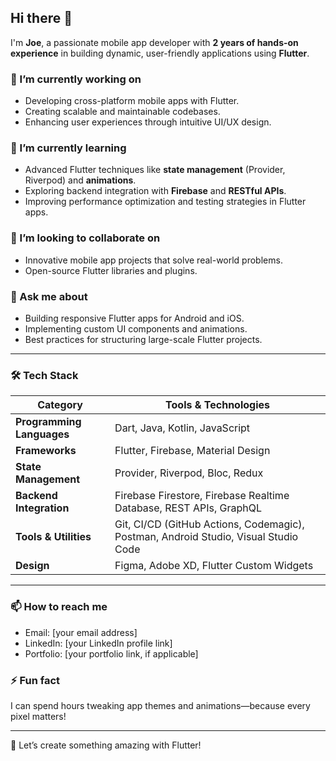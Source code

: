 ## Hi there 👋

I'm **Joe**, a passionate mobile app developer with **2 years of hands-on experience** in building dynamic, user-friendly applications using **Flutter**.

### 🔭 I’m currently working on
- Developing cross-platform mobile apps with Flutter.
- Creating scalable and maintainable codebases.
- Enhancing user experiences through intuitive UI/UX design.

### 🌱 I’m currently learning
- Advanced Flutter techniques like **state management** (Provider, Riverpod) and **animations**.
- Exploring backend integration with **Firebase** and **RESTful APIs**.
- Improving performance optimization and testing strategies in Flutter apps.

### 👯 I’m looking to collaborate on
- Innovative mobile app projects that solve real-world problems.
- Open-source Flutter libraries and plugins.

### 💬 Ask me about
- Building responsive Flutter apps for Android and iOS.
- Implementing custom UI components and animations.
- Best practices for structuring large-scale Flutter projects.

---

### 🛠️ Tech Stack

| **Category**          | **Tools & Technologies**                                                                 |
|-----------------------|-----------------------------------------------------------------------------------------|
| **Programming Languages** | Dart, Java, Kotlin, JavaScript                                                        |
| **Frameworks**         | Flutter, Firebase, Material Design                                                      |
| **State Management**   | Provider, Riverpod, Bloc, Redux                                                         |
| **Backend Integration** | Firebase Firestore, Firebase Realtime Database, REST APIs, GraphQL                     |
| **Tools & Utilities**  | Git, CI/CD (GitHub Actions, Codemagic), Postman, Android Studio, Visual Studio Code     |
| **Design**             | Figma, Adobe XD, Flutter Custom Widgets                                                 |

---

### 📫 How to reach me
- Email: [your email address]
- LinkedIn: [your LinkedIn profile link]
- Portfolio: [your portfolio link, if applicable]

### ⚡ Fun fact
I can spend hours tweaking app themes and animations—because every pixel matters!

---

🚀 Let’s create something amazing with Flutter!
